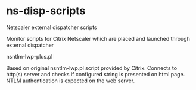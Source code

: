 # ns-disp-scripts
Netscaler external dispatcher scripts

Monitor scripts for Citrix Netscaler which are placed and launched through external dispatcher



nsntlm-lwp-plus.pl

Based on original nsntlm-lwp.pl script provided by Citrix.
Connects to http(s) server and checks if configured string is presented on html page. NTLM authentication is expected on the web server.



